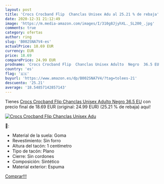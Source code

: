 ```yaml
---
layout: post
title: 'Crocs Crocband Flip  Chanclas Unisex Adu al 25.21 % de rebaja'
date: 2020-12-31 21:12:49
image: 'https://m.media-amazon.com/images/I/310g8JjyhXL._SL200_.jpg'
comments: true
category: ofertas
author: ring
slug: 'B002SNA7V4-es'
actualPrice: 18.69 EUR
currency: EUR
price: 18.69
comparePrice: 24.99 EUR
prodname: 'Crocs Crocband Flip  Chanclas Unisex Adulto  Negro  36.5 EU'
country: 'es'
flag: '🇪🇸'
buyurl: 'https://www.amazon.es/dp/B002SNA7V4/?tag=tolees-21'
descuento: '25.21'
average: '18.54857142857143'
---
```


Tienes [Crocs Crocband Flip  Chanclas Unisex Adulto  Negro  36.5 EU](https://www.amazon.es/dp/B002SNA7V4/?tag=tolees-21) con precio final de  18.69 EUR (original: 24.99 EUR) (25.21 %  de rebaja) aqui!

[![Crocs Crocband Flip  Chanclas Unisex Adu](https://m.media-amazon.com/images/I/310g8JjyhXL._SL200_.jpg)](https://www.amazon.es/dp/B002SNA7V4/?tag=tolees-21)

🔎:

- Material de la suela: Goma
- Revestimiento: Sin forro
- Altura del tacón: 1 centímetro
- Tipo de tacón: Plano
- Cierre: Sin cordones
- Composición: Sintético
- Material exterior: Espuma

[Comprar!!!](https://www.amazon.es/dp/B002SNA7V4/?tag=tolees-21)
